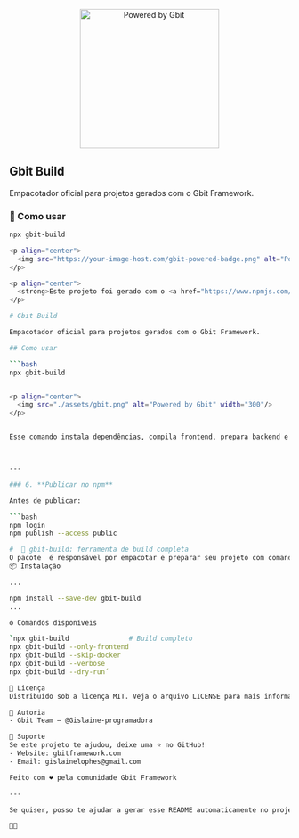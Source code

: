 <p align="center">
  <img src="./assets/powered-by-gbit.png" alt="Powered by Gbit" width="250"/>
</p>

## Gbit Build

Empacotador oficial para projetos gerados com o Gbit Framework.

### 🚀 Como usar

```bash
npx gbit-build

<p align="center">
  <img src="https://your-image-host.com/gbit-powered-badge.png" alt="Powered by Gbit" width="300"/>
</p>

<p align="center">
  <strong>Este projeto foi gerado com o <a href="https://www.npmjs.com/package/create-gbit-app">Gbit Framework</a> e empacotado com <a href="https://www.npmjs.com/package/gbit-build">Gbit Build</a>.</strong>
</p>

# Gbit Build

Empacotador oficial para projetos gerados com o Gbit Framework.

## Como usar

```bash
npx gbit-build


<p align="center">
  <img src="./assets/gbit.png" alt="Powered by Gbit" width="300"/>
</p>


Esse comando instala dependências, compila frontend, prepara backend e gera imagem Docker automaticamente.



---

### 6. **Publicar no npm**

Antes de publicar:

```bash
npm login
npm publish --access public

#  🧱 gbit-build: ferramenta de build completa
O pacote  é responsável por empacotar e preparar seu projeto com comandos simples e poderosos:
📦 Instalação

...

npm install --save-dev gbit-build
...

⚙️ Comandos disponíveis

`npx gbit-build               # Build completo
npx gbit-build --only-frontend
npx gbit-build --skip-docker
npx gbit-build --verbose
npx gbit-build --dry-run´

📄 Licença
Distribuído sob a licença MIT. Veja o arquivo LICENSE para mais informações.

👤 Autoria
- Gbit Team — @Gislaine-programadora

🌟 Suporte
Se este projeto te ajudou, deixe uma ⭐ no GitHub!
- Website: gbitframework.com
- Email: gislainelophes@gmail.com

Feito com ❤️ pela comunidade Gbit Framework

---

Se quiser, posso te ajudar a gerar esse README automaticamente no projeto com base nas escolhas do usuário (nome, tecnologias, etc.). Quer seguir com isso?


